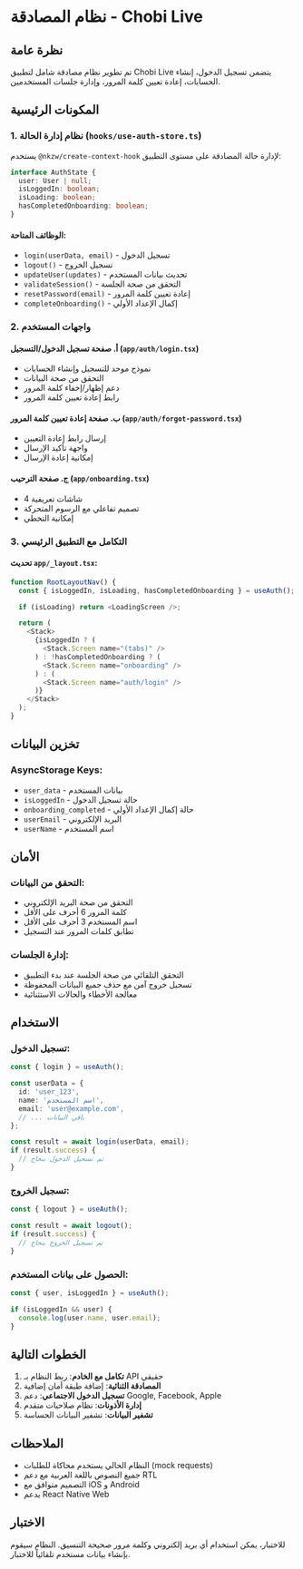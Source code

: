 # نظام المصادقة - Chobi Live

## نظرة عامة

تم تطوير نظام مصادقة شامل لتطبيق Chobi Live يتضمن تسجيل الدخول، إنشاء الحسابات، إعادة تعيين كلمة المرور، وإدارة جلسات المستخدمين.

## المكونات الرئيسية

### 1. نظام إدارة الحالة (`hooks/use-auth-store.ts`)

يستخدم `@nkzw/create-context-hook` لإدارة حالة المصادقة على مستوى التطبيق:

```typescript
interface AuthState {
  user: User | null;
  isLoggedIn: boolean;
  isLoading: boolean;
  hasCompletedOnboarding: boolean;
}
```

#### الوظائف المتاحة:
- `login(userData, email)` - تسجيل الدخول
- `logout()` - تسجيل الخروج
- `updateUser(updates)` - تحديث بيانات المستخدم
- `validateSession()` - التحقق من صحة الجلسة
- `resetPassword(email)` - إعادة تعيين كلمة المرور
- `completeOnboarding()` - إكمال الإعداد الأولي

### 2. واجهات المستخدم

#### أ. صفحة تسجيل الدخول/التسجيل (`app/auth/login.tsx`)
- نموذج موحد للتسجيل وإنشاء الحسابات
- التحقق من صحة البيانات
- دعم إظهار/إخفاء كلمة المرور
- رابط إعادة تعيين كلمة المرور

#### ب. صفحة إعادة تعيين كلمة المرور (`app/auth/forgot-password.tsx`)
- إرسال رابط إعادة التعيين
- واجهة تأكيد الإرسال
- إمكانية إعادة الإرسال

#### ج. صفحة الترحيب (`app/onboarding.tsx`)
- 4 شاشات تعريفية
- تصميم تفاعلي مع الرسوم المتحركة
- إمكانية التخطي

### 3. التكامل مع التطبيق الرئيسي

#### تحديث `app/_layout.tsx`:
```typescript
function RootLayoutNav() {
  const { isLoggedIn, isLoading, hasCompletedOnboarding } = useAuth();

  if (isLoading) return <LoadingScreen />;

  return (
    <Stack>
      {isLoggedIn ? (
        <Stack.Screen name="(tabs)" />
      ) : !hasCompletedOnboarding ? (
        <Stack.Screen name="onboarding" />
      ) : (
        <Stack.Screen name="auth/login" />
      )}
    </Stack>
  );
}
```

## تخزين البيانات

### AsyncStorage Keys:
- `user_data` - بيانات المستخدم
- `isLoggedIn` - حالة تسجيل الدخول
- `onboarding_completed` - حالة إكمال الإعداد الأولي
- `userEmail` - البريد الإلكتروني
- `userName` - اسم المستخدم

## الأمان

### التحقق من البيانات:
- التحقق من صحة البريد الإلكتروني
- كلمة المرور 6 أحرف على الأقل
- اسم المستخدم 3 أحرف على الأقل
- تطابق كلمات المرور عند التسجيل

### إدارة الجلسات:
- التحقق التلقائي من صحة الجلسة عند بدء التطبيق
- تسجيل خروج آمن مع حذف جميع البيانات المحفوظة
- معالجة الأخطاء والحالات الاستثنائية

## الاستخدام

### تسجيل الدخول:
```typescript
const { login } = useAuth();

const userData = {
  id: 'user_123',
  name: 'اسم المستخدم',
  email: 'user@example.com',
  // ... باقي البيانات
};

const result = await login(userData, email);
if (result.success) {
  // تم تسجيل الدخول بنجاح
}
```

### تسجيل الخروج:
```typescript
const { logout } = useAuth();

const result = await logout();
if (result.success) {
  // تم تسجيل الخروج بنجاح
}
```

### الحصول على بيانات المستخدم:
```typescript
const { user, isLoggedIn } = useAuth();

if (isLoggedIn && user) {
  console.log(user.name, user.email);
}
```

## الخطوات التالية

1. **تكامل مع الخادم**: ربط النظام بـ API حقيقي
2. **المصادقة الثنائية**: إضافة طبقة أمان إضافية
3. **تسجيل الدخول الاجتماعي**: دعم Google, Facebook, Apple
4. **إدارة الأذونات**: نظام صلاحيات متقدم
5. **تشفير البيانات**: تشفير البيانات الحساسة

## الملاحظات

- النظام الحالي يستخدم محاكاة للطلبات (mock requests)
- جميع النصوص باللغة العربية مع دعم RTL
- التصميم متوافق مع iOS و Android
- يدعم React Native Web

## الاختبار

للاختبار، يمكن استخدام أي بريد إلكتروني وكلمة مرور صحيحة التنسيق. النظام سيقوم بإنشاء بيانات مستخدم تلقائياً للاختبار.